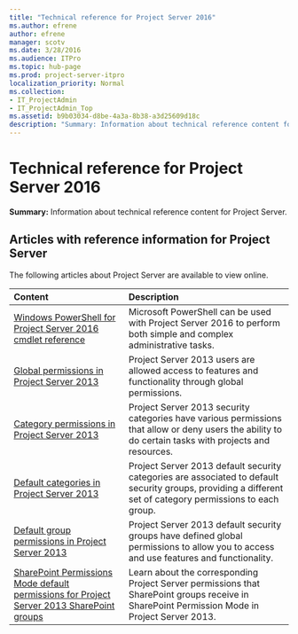 ```yaml
---
title: "Technical reference for Project Server 2016"
ms.author: efrene
author: efrene
manager: scotv
ms.date: 3/28/2016
ms.audience: ITPro
ms.topic: hub-page
ms.prod: project-server-itpro
localization_priority: Normal
ms.collection:
- IT_ProjectAdmin
- IT_ProjectAdmin_Top
ms.assetid: b9b03034-d8be-4a3a-8b38-a3d25609d18c
description: "Summary: Information about technical reference content for Project Server."
---
```


# Technical reference for Project Server 2016
 
 **Summary:** Information about technical reference content for Project Server.
  
  
## Articles with reference information for Project Server 

The following articles about Project Server are available to view online.
  
|**Content**|**Description**|
|:-----|:-----|
|[Windows PowerShell for Project Server 2016 cmdlet reference](windows-powershell-for-project-server-2016-cmdlet-reference.md) <br/> |Microsoft PowerShell can be used with Project Server 2016 to perform both simple and complex administrative tasks.  <br/> |
[Global permissions in Project Server 2013](global-permissions-in-project-server-2013.md) <br/> |Project Server 2013 users are allowed access to features and functionality through global permissions. <br/> |
[Category permissions in Project Server 2013](category-permissions-in-project-server-2013.md) <br/> |Project Server 2013 security categories have various permissions that allow or deny users the ability to do certain tasks with projects and resources. <br/> |
[Default categories in Project Server 2013](default-categories-in-project-server-2013.md) <br/> |Project Server 2013 default security categories are associated to default security groups, providing a different set of category permissions to each group.  <br/> |
[Default group permissions in Project Server 2013](default-group-permissions-in-project-server-2013.md) <br/> |Project Server 2013 default security groups have defined global permissions to allow you to access and use features and functionality.  <br/> |
[SharePoint Permissions Mode default permissions for Project Server 2013 SharePoint groups](sharepoint-permissions-mode-default-permissions-for-project-server-2013-sharepoi.md) <br/> |Learn about the corresponding Project Server permissions that SharePoint groups receive in SharePoint Permission Mode in Project Server 2013.  <br/> |[Project Server 2016 Preview knowledge articles for Systems Center Operations Manager](project-server-2016-preview-knowledge-articles-for-systems-center-operations-man.md) <br/> |Learn how to resolve alerts about Project Server in the SharePoint Server 2013 management pack for Systems Center Operations Manager (SCOM).  <br/> |
   

